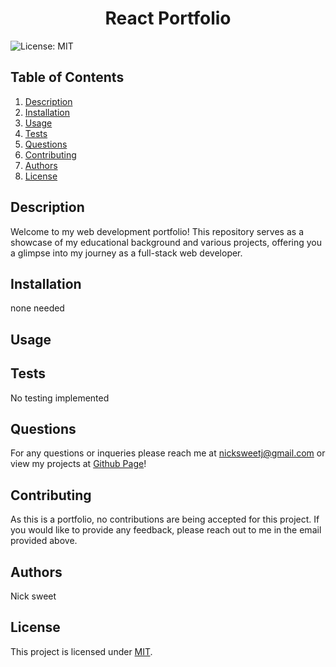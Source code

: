 <h1 align="center">React Portfolio </h1>
  

  ![License: MIT](https://img.shields.io/badge/License-MIT-yellow.svg)
  ## Table of Contents
  1. [Description](#description)
  2. [Installation](#installation)
  3. [Usage](#usage)
  4. [Tests](#tests)
  5. [Questions](#questions)
  6. [Contributing](#contributing)
  7. [Authors](#authors)
  8. [License](#license)
  ## Description<a name="description"></a>
  Welcome to my web development portfolio! This repository serves as a showcase of my educational background and various projects, offering you a glimpse into my journey as a full-stack web developer. 

  ## Installation<a name="installation"></a>
  none needed 

  ## Usage<a name="usage"></a> 
   

  ## Tests<a name="tests"></a>
  No testing implemented 

  ## Questions<a name="questions"></a>
  For any questions or inqueries please reach me at nicksweetj@gmail.com or view my projects at [Github Page](github.com/NickSweet1/)! 

  ## Contributing<a name="contributing"></a>
  As this is a portfolio, no contributions are being accepted for this project. If you would like to provide any feedback, please reach out to me in the email provided above. 

  ## Authors<a name="authors"></a>
  Nick sweet 

  ## License<a name="license"></a>
  This project is licensed under [MIT](https://opensource.org/licenses/MIT).
